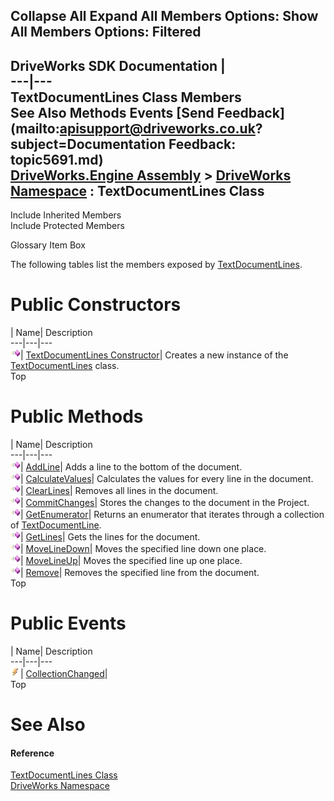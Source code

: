        

 Collapse All Expand All  Members Options: Show All  Members Options: Filtered   
---  
DriveWorks SDK Documentation  |   
---|---  
TextDocumentLines Class Members   
See Also Methods Events [Send Feedback](mailto:apisupport@driveworks.co.uk?subject=Documentation Feedback: topic5691.md)  
[DriveWorks.Engine Assembly](topic2156.md) > [DriveWorks Namespace](topic2159.md) : TextDocumentLines Class  
---  
  
Include Inherited Members    
Include Protected Members  


Glossary Item Box

The following tables list the members exposed by [TextDocumentLines](topic5691.md).

# Public Constructors

| Name| Description  
---|---|---  
![Public Constructor](dotnetimages/publicConstructor.gif)| [TextDocumentLines Constructor](topic5697.md)| Creates a new instance of the [TextDocumentLines](topic5691.md) class.   
Top

# Public Methods

| Name| Description  
---|---|---  
![Public Method](dotnetimages/publicMethod.gif)| [AddLine](topic5698.md)| Adds a line to the bottom of the document.   
![Public Method](dotnetimages/publicMethod.gif)| [CalculateValues](topic5699.md)| Calculates the values for every line in the document.   
![Public Method](dotnetimages/publicMethod.gif)| [ClearLines](topic5700.md)| Removes all lines in the document.   
![Public Method](dotnetimages/publicMethod.gif)| [CommitChanges](topic5701.md)| Stores the changes to the document in the Project.   
![Public Method](dotnetimages/publicMethod.gif)| [GetEnumerator](topic5702.md)| Returns an enumerator that iterates through a collection of [TextDocumentLine](topic5659.md).   
![Public Method](dotnetimages/publicMethod.gif)| [GetLines](topic5703.md)| Gets the lines for the document.   
![Public Method](dotnetimages/publicMethod.gif)| [MoveLineDown](topic5704.md)| Moves the specified line down one place.   
![Public Method](dotnetimages/publicMethod.gif)| [MoveLineUp](topic5705.md)| Moves the specified line up one place.   
![Public Method](dotnetimages/publicMethod.gif)| [Remove](topic5706.md)| Removes the specified line from the document.   
Top

# Public Events

| Name| Description  
---|---|---  
![Public Event](dotnetimages/publicEvent.gif)| [CollectionChanged](topic5707.md)|   
Top

# See Also

#### Reference

[TextDocumentLines Class](topic5691.md)   
[DriveWorks Namespace](topic2159.md)


